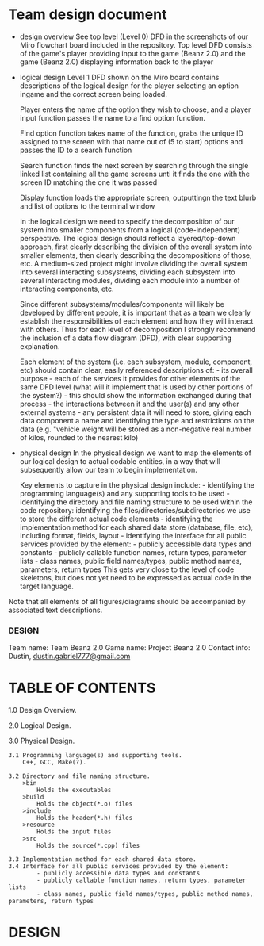 # Team design document


- design overview
    See top level (Level 0) DFD in the screenshots of our Miro flowchart board included in the repository.
    Top level DFD consists of the game's player providing input to the game (Beanz 2.0) and the game (Beanz 2.0) displaying information back to the player


- logical design
    Level 1 DFD shown on the Miro board contains descriptions of the logical design for the player selecting an option ingame and the correct screen being loaded.

    Player enters the name of the option they wish to choose, and a player input function passes the name to a find option function.  

    Find option function takes name of the function, grabs the unique ID assigned to the screen with that name out of (5 to start) options and passes the ID to a search function

    Search function finds the next screen by searching through the single linked list containing all the game screens unti it finds the one with the screen ID matching the one it was passed

    Display function loads the appropriate screen, outputtingn the text blurb and list of options to the terminal window



    In the logical design we need to specify the decomposition of our system into smaller components from a logical (code-independent) perspective. The logical design should reflect a layered/top-down approach, first clearly describing the division of the overall system into smaller elements, then clearly describing the decompositions of those, etc. A medium-sized project might involve dividing the overall system into several interacting subsystems, dividing each subsystem into several interacting modules, dividing each module into a number of interacting components, etc.

    Since different subsystems/modules/components will likely be developed by different people, it is important that as a team we clearly establish the responsibilities of each element and how they will interact with others. Thus for each level of decomposition I strongly recommend the inclusion of a data flow diagram (DFD), with clear supporting explanation.

    Each element of the system (i.e. each subsystem, module, component, etc) should contain clear, easily referenced descriptions of:
        - its overall purpose
        - each of the services it provides for other elements of the same DFD level (what will it implement that is used by other portions of the system?) 
            - this should show the information exchanged during that process
        - the interactions between it and the user(s) and any other external systems
        - any persistent data it will need to store, giving each data component a name and identifying the type and restrictions on the data (e.g. "vehicle weight will be stored as a non-negative real number of kilos, rounded to the nearest kilo)
        

- physical design
    In the physical design we want to map the elements of our logical design to actual codable entities, in a way that will subsequently allow our team to begin implementation.

    Key elements to capture in the physical design include:
        - identifying the programming language(s) and any supporting tools to be used
        - identifying the directory and file naming structure to be used within the code repository: identifying the files/directories/subdirectories we use to store the different actual code elements
        - identifying the implementation method for each shared data store (database, file, etc), including format, fields, layout
        - identifying the interface for all public services provided by the element:
            - publicly accessible data types and constants
            - publicly callable function names, return types, parameter lists
            - class names, public field names/types, public method names, parameters, return types
        This gets very close to the level of code skeletons, but does not yet need to be expressed as actual code in the target language.


Note that all elements of all figures/diagrams should be accompanied by associated text descriptions.


### DESIGN

Team name: Team Beanz 2.0
Game name: Project Beanz 2.0
Contact info: Dustin, dustin.gabriel777@gmail.com

# TABLE OF CONTENTS

1.0 Design Overview.

2.0 Logical Design.

3.0 Physical Design.

    3.1 Programming language(s) and supporting tools.
        C++, GCC, Make(?).

    3.2 Directory and file naming structure.
        >bin
            Holds the executables
        >build
            Holds the object(*.o) files
        >include
            Holds the header(*.h) files
        >resource
            Holds the input files
        >src
            Holds the source(*.cpp) files

    3.3 Implementation method for each shared data store.
    3.4 Interface for all public services provided by the element:
            - publicly accessible data types and constants
            - publicly callable function names, return types, parameter lists
            - class names, public field names/types, public method names, parameters, return types

# DESIGN

